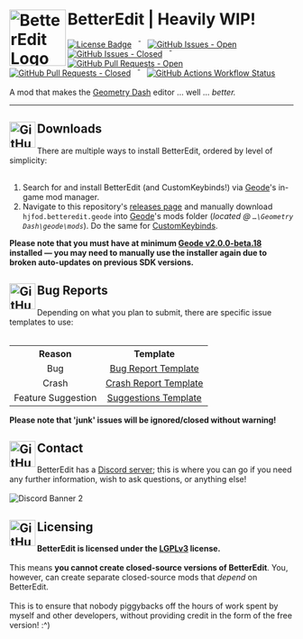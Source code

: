<h1>
  <picture>
    <img alt="BetterEdit Logo" width="100" align="left" src="logo.png">
  </picture>
  BetterEdit | Heavily WIP!
  <br />
</h1>
<span>
  <a href="LICENSE"><img alt="License Badge" src="https://img.shields.io/github/license/HJfod/BetterEdit?label=license&style=flat-square" /></a>
  &ensp;&macr;&ensp;
  <a href="https://github.com/HJfod/BetterEdit/issues"><img alt="GitHub Issues - Open" src="https://img.shields.io/github/issues/HJfod/BetterEdit?style=flat-square" /></a>
  <a href="https://github.com/HJfod/BetterEdit/issues"><img alt="GitHub Issues - Closed" src="https://img.shields.io/github/issues-closed/HJfod/BetterEdit?style=flat-square" /></a>
  &ensp;&macr;&ensp;
  <a href="https://github.com/HJfod/BetterEdit/pulls"><img alt="GitHub Pull Requests - Open" src="https://img.shields.io/github/issues-pr/HJfod/BetterEdit?style=flat-square" /></a>
  <a href="https://github.com/HJfod/BetterEdit/pulls"><img alt="GitHub Pull Requests - Closed" src="https://img.shields.io/github/issues-pr-closed/HJfod/BetterEdit?style=flat-square" /></a>
  &ensp;&macr;&ensp;
  <a href="https://github.com/HJfod/BetterEdit/actions/workflows/build.yml"><img alt="GitHub Actions Workflow Status" src="https://img.shields.io/github/actions/workflow/status/HJFod/BetterEdit/build.yml?style=flat-square" /></a>
  <br /><br />
  A mod that makes the <a href="https://store.steampowered.com/app/322170/Geometry_Dash/">Geometry Dash</a> editor &hellip; well &hellip; <i>better.</i>
</span>

<hr />

<h2>
  <picture>
    <source media="(prefers-color-scheme: dark)" srcset="https://github.com/HJfod/BetterEdit/assets/24266948/b8e16c74-87dc-43ef-8c39-8f279a9426b0">
    <source media="(prefers-color-scheme: light)" srcset="https://github.com/HJfod/BetterEdit/assets/24266948/6535d683-a083-48a0-b440-ae9a8e172496">
    <img alt="GitHub Octicons: Download" width="46" align="left" src="https://github.com/HJfod/BetterEdit/assets/24266948/6535d683-a083-48a0-b440-ae9a8e172496">
  </picture>
  Downloads
  <br />
</h2>
<span>
  There are multiple ways to install BetterEdit, ordered by level of simplicity:
  <br /><br />
  <ol>
    <li>Search for and install BetterEdit (and CustomKeybinds!) via <a href="https://github.com/geode-sdk/geode">Geode</a>'s in-game mod manager.</li>
    <li>Navigate to this repository's <a href="https://github.com/HJfod/BetterEdit/releases/latest">releases page</a> and manually download <code>hjfod.betteredit.geode</code> into <a href="https://github.com/geode-sdk/geode">Geode</a>'s mods folder (<i>located @ <code>&hellip;\Geometry Dash\geode\mods</code></i>). Do the same for <a href="https://github.com/geode-sdk/CustomKeybinds/releases/latest">CustomKeybinds</a>.</li>
  </ol>
  <strong>Please note that you must have at minimum <a href="https://github.com/geode-sdk/geode/releases/tag/v2.0.0-beta.18">Geode v2.0.0-beta.18</a> installed &mdash; you may need to manually use the installer again due to broken auto-updates on previous SDK versions.</strong>
</span>

<h2>
  <picture>
    <source media="(prefers-color-scheme: dark)" srcset="https://github.com/HJfod/BetterEdit/assets/24266948/00ac7efc-08a3-4163-b88f-1eabd0307139">
    <source media="(prefers-color-scheme: light)" srcset="https://github.com/HJfod/BetterEdit/assets/24266948/ec09d442-592b-4b8b-9fd9-58e5ec1af5cb">
    <img alt="GitHub Octicons: Bug" width="46" align="left" src="https://github.com/HJfod/BetterEdit/assets/24266948/ec09d442-592b-4b8b-9fd9-58e5ec1af5cb" margin="0px">
  </picture>
  Bug Reports
  <br />
</h2>
<span>
  Depending on what you plan to submit, there are specific issue templates to use:
  <br /><br />
  <table>
    <tr>
      <th align="center">Reason</th>
      <th align="center">Template</th>
    </tr>
    <tr>
      <td align="center">Bug</td>
      <td align="center"><a href=".github/ISSUE_TEMPLATE
/bug_report.md">Bug Report Template</a></td>
    </tr>
    <tr>
      <td align="center">Crash</td>
      <td align="center"><a href=".github/ISSUE_TEMPLATE
/crash_report.md">Crash Report Template</a></td>
    </tr>
    <tr>
      <td align="center">Feature Suggestion</td>
      <td align="center"><a href=".github/ISSUE_TEMPLATE
/suggestion.md">Suggestions Template</a></td>
    </tr>
  </table>
  <strong>Please note that 'junk' issues will be ignored/closed without warning!</strong>
</span>

<h2>
  <picture>
    <source media="(prefers-color-scheme: dark)" srcset="https://github.com/HJfod/BetterEdit/assets/24266948/60f98530-2239-418d-b165-7066494949b4">
    <source media="(prefers-color-scheme: light)" srcset="https://github.com/HJfod/BetterEdit/assets/24266948/234f4c0e-1589-4347-b50b-7fdfe2f48275">
    <img alt="GitHub Octicons: Comment-Discussion" width="46" align="left" src="https://github.com/HJfod/BetterEdit/assets/24266948/234f4c0e-1589-4347-b50b-7fdfe2f48275">
  </picture>
  Contact
  <br />
</h2>
<span>
  BetterEdit has a <a href="https://discord.gg/rPvFW4jQTJ">Discord server</a>; this is where you can go if you need any further information, wish to ask questions, or anything else!
  <br /><br />
  <img alt="Discord Banner 2" src="https://discordapp.com/api/guilds/1087452688956006471/widget.png?style=banner2" />
</span>

<h2>
  <picture>
    <source media="(prefers-color-scheme: dark)" srcset="https://github.com/HJfod/BetterEdit/assets/24266948/7885c455-ec8d-4c71-aa64-e6892b48edaa">
    <source media="(prefers-color-scheme: light)" srcset="https://github.com/HJfod/BetterEdit/assets/24266948/ee1e60e5-5347-4301-8ae5-d67766a820d9">
    <img alt="GitHub Octicons: Law" width="46" align="left" src="https://github.com/HJfod/BetterEdit/assets/24266948/ee1e60e5-5347-4301-8ae5-d67766a820d9">
  </picture>
  Licensing
  <br />
</h2>
<span>
  <strong>BetterEdit is licensed under the <a href="https://www.gnu.org/licenses/lgpl-3.0.en.html">LGPLv3</a> license.</strong>
  <br /><br />
  This means <strong>you cannot create closed-source versions of BetterEdit</strong>. You, however, can create separate closed-source mods that <i>depend</i> on BetterEdit.
  <br /><br />
  This is to ensure that nobody piggybacks off the hours of work spent by myself and other developers, without providing credit in the form of the free version! :^)
</span>
